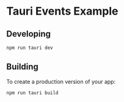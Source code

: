 # Tauri Events Example

## Developing

```bash
npm run tauri dev
```

## Building

To create a production version of your app:

```bash
npm run tauri build
```
